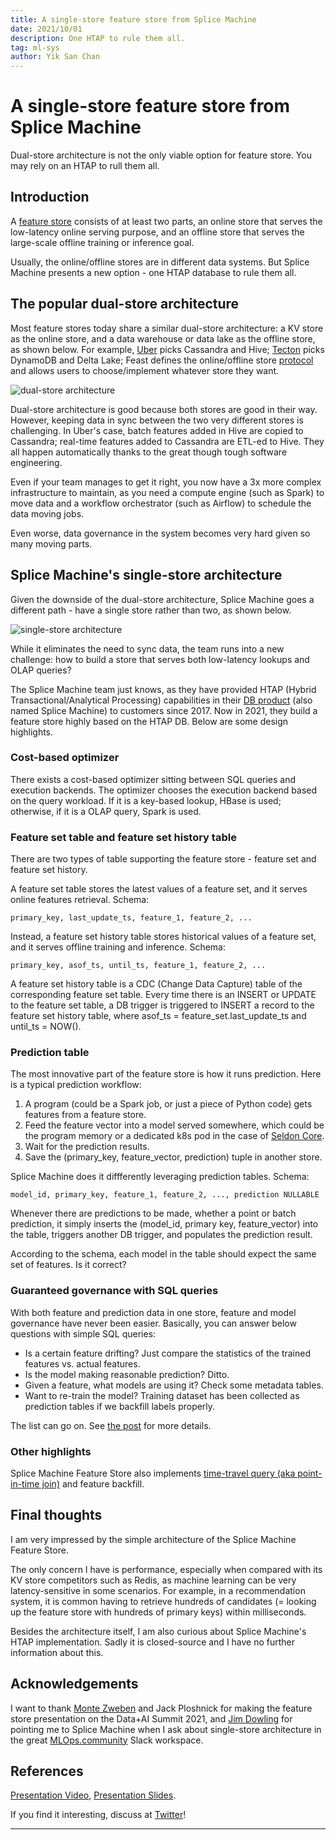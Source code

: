 ```yaml
---
title: A single-store feature store from Splice Machine
date: 2021/10/01
description: One HTAP to rule them all.
tag: ml-sys
author: Yik San Chan
---
```


# A single-store feature store from Splice Machine

Dual-store architecture is not the only viable option for feature store. You may rely on an HTAP to rull them all.

## Introduction

A [feature store](https://www.tecton.ai/blog/what-is-a-feature-store/) consists of at least two parts, an online store that serves the low-latency online serving purpose, and an offline store that serves the large-scale offline training or inference goal.

Usually, the online/offline stores are in different data systems. But Splice Machine presents a new option - one HTAP database to rule them all.

## The popular dual-store architecture

Most feature stores today share a similar dual-store architecture: a KV store as the online store, and a data warehouse or data lake as the offline store, as shown below. For example, [Uber](https://eng.uber.com/michelangelo-machine-learning-platform/) picks Cassandra and Hive; [Tecton](https://docs.tecton.ai/v2/architecture_overview.html) picks DynamoDB and Delta Lake; Feast defines the online/offline store [protocol](https://docs.feast.dev/getting-started/architecture-and-components/provider) and allows users to choose/implement whatever store they want.

![dual-store architecture](/images/splice-machine-feature-store/dual-store.svg)

Dual-store architecture is good because both stores are good in their way. However, keeping data in sync between the two very different stores is challenging. In Uber's case, batch features added in Hive are copied to Cassandra; real-time features added to Cassandra are ETL-ed to Hive. They all happen automatically thanks to the great though tough software engineering.

Even if your team manages to get it right, you now have a 3x more complex infrastructure to maintain, as you need a compute engine (such as Spark) to move data and a workflow orchestrator (such as Airflow) to schedule the data moving jobs.

Even worse, data governance in the system becomes very hard given so many moving parts.

## Splice Machine's single-store architecture

Given the downside of the dual-store architecture, Splice Machine goes a different path - have a single store rather than two, as shown below.

![single-store architecture](/images/splice-machine-feature-store/single-store.svg)

While it eliminates the need to sync data, the team runs into a new challenge: how to build a store that serves both low-latency lookups and OLAP queries?

The Splice Machine team just knows, as they have provided HTAP (Hybrid Transactional/Analytical Processing) capabilities in their [DB product](https://doc.splicemachine.com/) (also named Splice Machine) to customers since 2017. Now in 2021, they build a feature store highly based on the HTAP DB. Below are some design highlights.

### Cost-based optimizer

There exists a cost-based optimizer sitting between SQL queries and execution backends. The optimizer chooses the execution backend based on the query workload. If it is a key-based lookup, HBase is used; otherwise, if it is a OLAP query, Spark is used.

### Feature set table and feature set history table

There are two types of table supporting the feature store - feature set and feature set history.

A feature set table stores the latest values of a feature set, and it serves online features retrieval. Schema:

```
primary_key, last_update_ts, feature_1, feature_2, ...
```

Instead, a feature set history table stores historical values of a feature set, and it serves offline training and inference. Schema:

```
primary_key, asof_ts, until_ts, feature_1, feature_2, ...
```

A feature set history table is a CDC (Change Data Capture) table of the corresponding feature set table. Every time there is an INSERT or UPDATE to the feature set table, a DB trigger is triggered to INSERT a record to the feature set history table, where asof_ts = feature_set.last_update_ts and until_ts = NOW().

### Prediction table

The most innovative part of the feature store is how it runs prediction. Here is a typical prediction workflow:

1. A program (could be a Spark job, or just a piece of Python code) gets features from a feature store.
2. Feed the feature vector into a model served somewhere, which could be the program memory or a dedicated k8s pod in the case of [Seldon Core](https://docs.seldon.io/projects/seldon-core/en/stable).
3. Wait for the prediction results.
4. Save the (primary_key, feature_vector, prediction) tuple in another store.

Splice Machine does it diffferently leveraging prediction tables. Schema:

```
model_id, primary_key, feature_1, feature_2, ..., prediction NULLABLE
```

Whenever there are predictions to be made, whether a point or batch prediction, it simply inserts the (model_id, primary key, feature_vector) into the table, triggers another DB trigger, and populates the prediction result.

According to the schema, each model in the table should expect the same set of features. Is it correct?

### Guaranteed governance with SQL queries

With both feature and prediction data in one store, feature and model governance have never been easier. Basically, you can answer below questions with simple SQL queries:

- Is a certain feature drifting? Just compare the statistics of the trained features vs. actual features.
- Is the model making reasonable prediction? Ditto.
- Given a feature, what models are using it? Check some metadata tables.
- Want to re-train the model? Training dataset has been collected as prediction tables if we backfill labels properly.

The list can go on. See [the post](https://medium.com/data-for-ai/data-lineage-doesnt-have-to-be-hard-da990d3b5a73) for more details.

### Other highlights

Splice Machine Feature Store also implements [time-travel query (aka point-in-time join)](https://towardsdatascience.com/point-in-time-correctness-in-real-time-machine-learning-32770f322fb1) and feature backfill.

## Final thoughts

I am very impressed by the simple architecture of the Splice Machine Feature Store.

The only concern I have is performance, especially when compared with its KV store competitors such as Redis, as machine learning can be very latency-sensitive in some scenarios. For example, in a recommendation system, it is common having to retrieve hundreds of candidates (= looking up the feature store with hundreds of primary keys) within milliseconds.

Besides the architecture itself, I am also curious about Splice Machine's HTAP implementation. Sadly it is closed-source and I have no further information about this.

## Acknowledgements

I want to thank [Monte Zweben](https://twitter.com/mzweben) and Jack Ploshnick for making the feature store presentation on the Data+AI Summit 2021, and [Jim Dowling](https://twitter.com/jim_dowling) for pointing me to Splice Machine when I ask about single-store architecture in the great [MLOps.community](http://MLOps.community) Slack workspace.

## References

[Presentation Video](https://databricks.com/session_na21/unified-mlops-feature-stores-model-deployment),
[Presentation Slides](https://www.slideshare.net/databricks/unified-mlops-feature-stores-model-deployment).

If you find it interesting, discuss at [Twitter](https://twitter.com/yiksanchan/status/1443781434850775048)!

---
